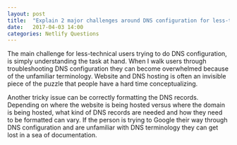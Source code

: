 ```yaml
---
layout: post
title:  "Explain 2 major challenges around DNS configuration for less-technical internet end-users."
date:   2017-04-03 14:00
categories: Netlify Questions
---
```

The main challenge for less-technical users trying to do DNS configuration, is simply understanding the task at hand. When I walk users through troubleshooting DNS configuration they can become overwhelmed because of the unfamiliar terminology. Website and DNS hosting is often an invisible piece of the puzzle that people have a hard time conceptualizing. 

Another tricky issue can be correctly formatting the DNS records. Depending on where the website is being hosted versus where the domain is being hosted, what kind of DNS records are needed and how they need to be formatted can vary. If the person is trying to Google their way through DNS configuration and are unfamiliar with DNS terminology they can get lost in a sea of documentation.    
